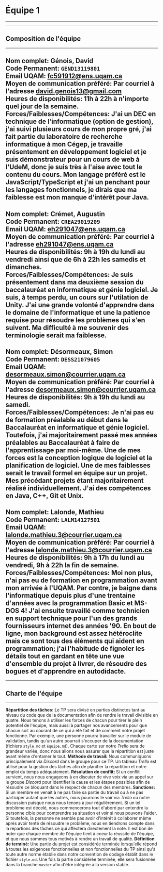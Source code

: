 # Équipe 1
------
------
## Composition de l'équipe
------
**Nom complet: Génois, David**\
**Code Permanent:** `GEND13119801`\
**Email UQAM:** [fc591912@ens.uqam.ca](mailto:fc591912@ens.uqam.ca)\
**Moyen de communication préféré:** Par courriel à l'adresse [david.genois13@gmail.com](mailto:david.genois13@gmail.com)\
**Heures de disponibilités:** 11h à 22h à n'importe quel jour de la semaine.\
**Forces/Faiblesses/Compétences:** J'ai un DEC en technique de l'informatique (option de gestion), j'ai suivi plusieurs cours de mon propre gré, j'ai fait partie du laboratoire de recherche informatique à mon Cégep, je travaille présentement en développement logiciel et je suis démonstrateur pour un cours de web à l'UdeM, donc je suis très à l'aise avec tout le contenu du cours. Mon langage préféré est le JavaScript/TypeScript et j'ai un penchant pour les langages fonctionnels, je dirais que ma faiblesse est mon manque d'intérêt pour Java. 
------
**Nom complet: Crémet, Augustin**\
**Code Permanent:** `CREA29019209`\
**Email UQAM:** [eh291047@ens.uqam.ca](mailto:eh291047@ens.uqam.ca)\
**Moyen de communication préféré:** Par courriel à l'adresse [eh291047@ens.uqam.ca](mailto:eh291047@ens.uqam.ca)\
**Heures de disponibilités:** 9h à 19h du lundi au vendredi ainsi que de 6h à 22h les samedis et dimanches.\
**Forces/Faiblesses/Compétences:** Je suis présentement dans ma deuxième session du baccalauréat en informatique et génie logiciel. Je suis, à temps perdu, un cours sur l'utilation de Unity. J'ai une grande volonté d'apprendre dans le domaine de l'informatique et une la patience requise pour résoudre les problèmes qui s'en suivent. Ma difficulté à me souvenir des terminologie serait ma faiblesse.
------
**Nom complet: Désormeaux, Simon**\
**Code Permanent:** `DESS21079605`\
**Email UQAM:** [desormeaux.simon@courrier.uqam.ca](mailto:desormeaux.simon@courrier.uqam.ca)\
**Moyen de communication préféré:** Par courriel à l'adresse [desormeaux.simon@courrier.uqam.ca](mailto:desormeaux.simon@courrier.uqam.ca)\
**Heures de disponibilités:** 9h à 19h du lundi au samedi.\
**Forces/Faiblesses/Compétences:** Je n'ai pas eu de formation préalable au début dans le Baccalauréat en informatique et génie logiciel. Toutefois, j'ai majoritairement passé mes années préalables au Baccalauréat à faire de l'apprentissage par moi-même. Une de mes forces est la conception logique de logiciel et la planification de logiciel. Une de mes faiblesses serait le travail formel en équipe sur un projet. Mes précédant projets étant majoritairement réalisé individuellement. J'ai des compétences en Java, C++, Git et Unix.
------
**Nom complet: Lalonde, Mathieu**\
**Code Permanent:** `LALM14127501`\
**Email UQAM:** [lalonde.mathieu.3@courrier.uqam.ca](mailto:lalonde.mathieu.3@courrier.uqam.ca)\
**Moyen de communication préféré:** Par courriel à l'adresse [lalonde.mathieu.3@courrier.uqam.ca](mailto:lalonde.mathieu.3@courrier.uqam.ca)\
**Heures de disponibilités:** 9h à 17h du lundi au vendredi, 9h à 22h la fin de semaine.\
**Forces/Faiblesses/Compétences:** Moi non plus, n'ai pas eu de formation en programmation avant mon arrivée à l'UQAM. Par contre, je baigne dans l'informatique depuis plus d'une trentaine d'années avec la programmation Basic et MS-DOS 4! J'ai ensuite travaillé comme technicien en support technique pour l'un des grands fournisseurs internet des années '90. En bout de ligne, mon background est assez hétéroclite mais ce sont tous des éléments qui aident en programmation;  j'ai l'habitude de fignoler les détails tout en gardant en tête une vue d'ensemble du projet à livrer, de résoudre des bogues et d'apprendre en autodidacte.
------
------
## Charte de l'équipe
------
**Répartition des tâches:** Le TP sera divisé en parties distinctes tant au niveau du code que de la documentation afin de rendre le travail divisible en quatre. Nous tenons à utiliser les forces de chacun pour tirer le plein potentiel de l'équipe, mais aussi à partager nos avancements pour que chacun soit au courant de ce qui a été fait et de comment notre projet fonctionne. Par exemple, une personne pourra travailler sur le module de validation, tandis qu'un autre pourrait s'occuper de la documentation (fichiers `style.md` et `équipe.md`). Chaque carte sur notre *Trello* sera de grandeur variée, donc nous allons nous assurer que la répartition est juste avant même d'entamer le tout.
**Méthode de travail:** Nous communiquons principalement via *Discord* dans le groupe pour ce TP. Un tableau *Trello* est utilisé pour la gestion des tâches afin de planifier la répartition et notre emploi du temps adéquatement.
**Résolution de conflit:** Si un conflit survient, nous nous engageons à en discuter de vive voix via un appel sur le groupe *Discord* pour identifier la cause et les étapes possibles afin de résoudre ce bloquant dans le respect de chacun des membres. 
**Sanctions:** Si un membre en venait à ne pas faire sa partie du travail ou à ne pas participer autant que les autres, nous pourrons le voir via *Trello* ou notre discussion puisque nous nous tenons à jour régulièrement. Si un tel problème est décelé, nous commencerons tout d'abord par entendre la personne cible pour comprendre sa situation et voir si nous pouvons l'aider. Si toutefois, la personne ne semble pas avoir d'intérêt à collaborer même après avoir tenté de résoudre le problème, nous en tiendrons compte dans la repartions des tâches ce qui affectera directement la note. Il est bon de noter que chaque membre de l'équipe tient à coeur la réussite de l'équipe, et que nous sommes tous motivés à rendre un travail de qualité.
**Définition de terminé:** Une partie du projet est considérée terminée lorsqu'elle répond à toutes les exigences fonctionnelles et non fonctionnelles du TP ainsi qu'à toute autre norme établie dans notre convention de codage établit dans le fichier `style.md`. Une fois la partie considérée terminée, elle sera fusionnée dans la branche `master` afin d'être intégrée à la version stable.